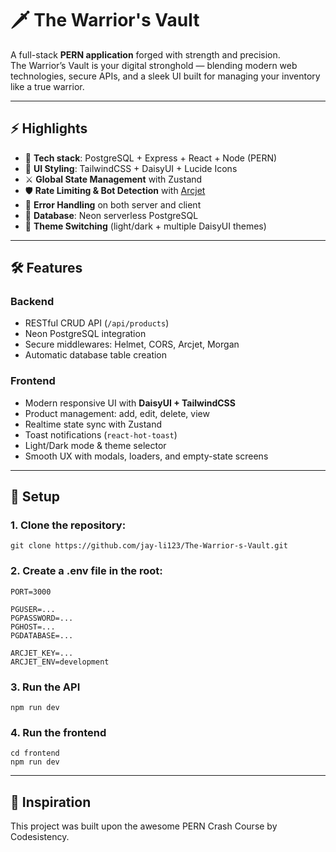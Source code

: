 # 🗡️ The Warrior's Vault

A full-stack **PERN application** forged with strength and precision.  
The Warrior’s Vault is your digital stronghold — blending modern web technologies, secure APIs, and a sleek UI built for managing your inventory like a true warrior.  

---

## ⚡ Highlights

- 🌟 **Tech stack**: PostgreSQL + Express + React + Node (PERN)  
- 🎨 **UI Styling**: TailwindCSS + DaisyUI + Lucide Icons  
- ⚔️ **Global State Management** with Zustand  
- 🛡️ **Rate Limiting & Bot Detection** with [Arcjet](https://arcjet.com/)  
- 🐞 **Error Handling** on both server and client  
- 💾 **Database**: Neon serverless PostgreSQL  
- 🎨 **Theme Switching** (light/dark + multiple DaisyUI themes)  

---

## 🛠️ Features

### Backend
- RESTful CRUD API (`/api/products`)  
- Neon PostgreSQL integration  
- Secure middlewares: Helmet, CORS, Arcjet, Morgan  
- Automatic database table creation  

### Frontend
- Modern responsive UI with **DaisyUI + TailwindCSS**  
- Product management: add, edit, delete, view  
- Realtime state sync with Zustand  
- Toast notifications (`react-hot-toast`)  
- Light/Dark mode & theme selector  
- Smooth UX with modals, loaders, and empty-state screens  

---

## 🔧 Setup

### 1. Clone the repository:
```
git clone https://github.com/jay-li123/The-Warrior-s-Vault.git
```

### 2. Create a .env file in the root:
  ```
  PORT=3000
  
  PGUSER=...
  PGPASSWORD=...
  PGHOST=...
  PGDATABASE=...
  
  ARCJET_KEY=...
  ARCJET_ENV=development
  ```

### 3. Run the API
  ```
  npm run dev
  ```

### 4. Run the frontend
  ```
  cd frontend
  npm run dev
  ```

---

## 📜 Inspiration
This project was built upon the awesome PERN Crash Course by Codesistency.
